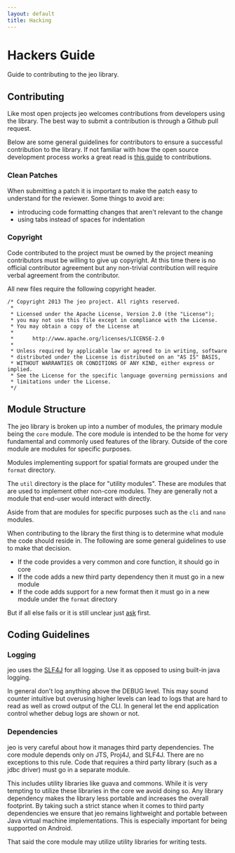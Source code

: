 ```yaml
---
layout: default
title: Hacking
---
```


# Hackers Guide

Guide to contributing to the jeo library.

## Contributing

Like most open projects jeo welcomes contributions from developers using the 
library. The best way to submit a contribution is through a Github pull request.

Below are some general guidelines for contributors to ensure a successful 
contribution to the library. If not familiar with how the open source 
development process works a great read is [this guide](http://people.redhat.com/~rjones/how-to-supply-code-to-open-source-projects/) to contributions. 

### Clean Patches

When submitting a patch it is important to make the patch easy to understand
for the reviewer. Some things to avoid are:

- introducing code formatting changes that aren't relevant to the change
- using tabs instead of spaces for indentation

### Copyright

Code contributed to the project must be owned by the project meaning 
contributors must be willing to give up copyright. At this time there is no
official contributor agreement but any non-trivial contribution will require
verbal agreement from the contributor. 

All new files require the following copyright header.

    /* Copyright 2013 The jeo project. All rights reserved.
     *
     * Licensed under the Apache License, Version 2.0 (the "License");
     * you may not use this file except in compliance with the License.
     * You may obtain a copy of the License at
     *
     *      http://www.apache.org/licenses/LICENSE-2.0
     *
     * Unless required by applicable law or agreed to in writing, software
     * distributed under the License is distributed on an "AS IS" BASIS,
     * WITHOUT WARRANTIES OR CONDITIONS OF ANY KIND, either express or implied.
     * See the License for the specific language governing permissions and
     * limitations under the License.
     */

## Module Structure

The jeo library is broken up into a number of modules, the primary module being
the `core` module. The core module is intended to be the home for very 
fundamental and commonly used features of the library. Outside of the core 
module are modules for specific purposes. 

Modules implementing support for spatial formats are grouped under the `format` 
directory. 

The `util` directory is the place for "utility modules". These are
modules that are used to implement other non-core modules. They are generally
not a module that end-user would interact with directly. 

Aside from that are modules for specific purposes such as the `cli` and `nano`
modules.

When contributing to the library the first thing is to determine what module the
code should reside in. The following are some general guidelines to use to make
that decision. 

* If the code provides a very common and core function, it should go in core
* If the code adds a new third party dependency then it must go in a new module
* If the code adds support for a new format then it must go in a new module 
under the `format` directory

But if all else fails or it is still unclear just [ask](mailto:jeo-dev@googlegroups.com) first.


## Coding Guidelines

### Logging

jeo uses the [SLF4J](http://www.slf4j.org/) for all logging. Use it as opposed
to using built-in java logging. 

In general don't log anything above the DEBUG level. This may sound counter
intuitive but overusing higher levels can lead to logs that are hard to read 
as well as crowd output of the CLI. In general let the end application control 
whether debug logs are shown or not.

### Dependencies

jeo is very careful about how it manages third party dependencies. The core module
depends only on JTS, Proj4J, and SLF4J. There are no exceptions to this rule. Code
that requires a third party library (such as a jdbc driver) must go in a separate
module. 

This includes utility libraries like guava and commons. While it is very tempting
to utilize these libraries in the core we avoid doing so. Any library 
dependency makes the library less portable and increases the overall footprint. 
By taking such a strict stance when it comes to third party dependencies we 
ensure that jeo remains lightweight and portable between Java virtual machine
implementations. This is especially important for being supported on Android.

That said the core module may utilize utility libraries for writing tests. 

